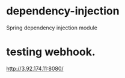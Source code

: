 # dependency-injection
Spring dependency injection module

# testing webhook.
http://3.92.174.11:8080/
